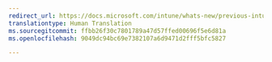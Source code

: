 ```yaml
---
redirect_url: https://docs.microsoft.com/intune/whats-new/previous-intune-releases
translationtype: Human Translation
ms.sourcegitcommit: ffbb26f30c7801789a47d57ffed00696f5e6d81a
ms.openlocfilehash: 9049dc94bc69e7382107a6d9471d2fff5bfc5827

---
```




<!--HONumber=Oct16_HO1-->



